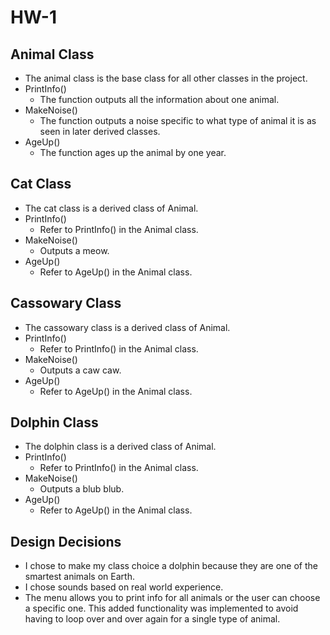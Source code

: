 # HW-1
## Animal Class
  * The animal class is the base class for all other classes in the project.
  * PrintInfo()
    * The function outputs all the information about one animal. 
  * MakeNoise()
    * The function outputs a noise specific to what type of animal it is as seen in later derived classes.
  * AgeUp()
    * The function ages up the animal by one year.
## Cat Class
  * The cat class is a derived class of Animal.
  * PrintInfo()
    * Refer to PrintInfo() in the Animal class.
  * MakeNoise()
    * Outputs a meow.
  * AgeUp()
    * Refer to AgeUp() in the Animal class.
## Cassowary Class
  * The cassowary class is a derived class of Animal.
  * PrintInfo()
    * Refer to PrintInfo() in the Animal class.
  * MakeNoise()
    * Outputs a caw caw.
  * AgeUp()
    * Refer to AgeUp() in the Animal class.
## Dolphin Class
   * The dolphin class is a derived class of Animal.
  * PrintInfo()
    * Refer to PrintInfo() in the Animal class.
  * MakeNoise()
    * Outputs a blub blub.
  * AgeUp()
    * Refer to AgeUp() in the Animal class.
## Design Decisions
  * I chose to make my class choice a dolphin because they are one of the smartest animals on Earth.
  * I chose sounds based on real world experience.
  * The menu allows you to print info for all animals or the user can choose a specific one. This added functionality was implemented to avoid having to loop over and over again for a single type of animal.
